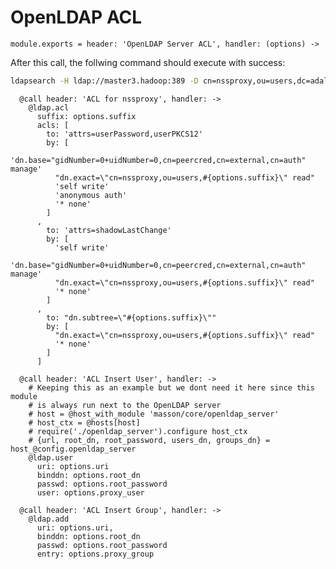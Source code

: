 
# OpenLDAP ACL

    module.exports = header: 'OpenLDAP Server ACL', handler: (options) ->

After this call, the follwing command should execute with success:

```bash
ldapsearch -H ldap://master3.hadoop:389 -D cn=nssproxy,ou=users,dc=adaltas,dc=com -w test
```

      @call header: 'ACL for nssproxy', handler: ->
        @ldap.acl
          suffix: options.suffix
          acls: [
            to: 'attrs=userPassword,userPKCS12'
            by: [
              'dn.base="gidNumber=0+uidNumber=0,cn=peercred,cn=external,cn=auth" manage'
              "dn.exact=\"cn=nssproxy,ou=users,#{options.suffix}\" read"
              'self write'
              'anonymous auth'
              '* none'
            ]
          ,
            to: 'attrs=shadowLastChange'
            by: [
              'self write'
              'dn.base="gidNumber=0+uidNumber=0,cn=peercred,cn=external,cn=auth" manage'
              "dn.exact=\"cn=nssproxy,ou=users,#{options.suffix}\" read"
              '* none'
            ]
          ,
            to: "dn.subtree=\"#{options.suffix}\""
            by: [
              "dn.exact=\"cn=nssproxy,ou=users,#{options.suffix}\" read"
              '* none'
            ]
          ]

      @call header: 'ACL Insert User', handler: ->
        # Keeping this as an example but we dont need it here since this module
        # is always run next to the OpenLDAP server
        # host = @host_with_module 'masson/core/openldap_server'
        # host_ctx = @hosts[host]
        # require('./openldap_server').configure host_ctx
        # {url, root_dn, root_password, users_dn, groups_dn} = host_@config.openldap_server
        @ldap.user
          uri: options.uri
          binddn: options.root_dn
          passwd: options.root_password
          user: options.proxy_user

      @call header: 'ACL Insert Group', handler: ->
        @ldap.add
          uri: options.uri,
          binddn: options.root_dn
          passwd: options.root_password
          entry: options.proxy_group
